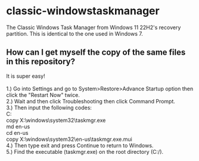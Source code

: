 # classic-windowstaskmanager
The Classic Windows Task Manager from Windows 11 22H2's recovery partition. This is identical to the one used in Windows 7.

## How can I get myself the copy of the same files in this repository?
It is super easy!
<br>
<br>
1.) Go into Settings and go to System>Restore>Advance Startup option then click the "Restart Now" twice.
<br>
2.) Wait and then click Troubleshooting then click Command Prompt.
<br>
3.) Then input the following codes:
<br>
C:
<br>
copy X:\windows\system32\taskmgr.exe
<br>
md en-us
<br>
cd en-us
<br>
copy X:\windows\system32\en-us\taskmgr.exe.mui
<br>
4.) Then type exit and press Continue to return to Windows.
<br>
5.) Find the executable (taskmgr.exe) on the root directory (C:/).
